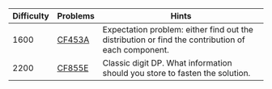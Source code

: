 | Difficulty | Problems | Hints |
| -------- | -------- | -------- |
| 1600 | [CF453A](https://codeforces.com/problemset/problem/453/A) | Expectation problem: either find out the distribution or find the contribution of each component. |
| 2200 | [CF855E](https://codeforces.com/problemset/problem/855/E) | Classic digit DP. What information should you store to fasten the solution. |
